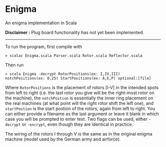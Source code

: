 # Enigma
An enigma implementation in Scala

__Disclaimer :__ Plug board functionality has not yet been implemented.

___
To run the program, first compile with
```
> scalac Enigma.scala Parser.scala Rotor.scala Reflector.scala
```

Then run 
```
> scala Enigma -decrypt RotorPositions(ex: I,IV,III) notchPositions(ex: 0,25) StartPositions(ex: A,E,P) optional:[file]
```

Where `RotorPositions` is the placement of rotors [I-V] in the intended spots from left to right (i.e. the last rotor you give will be the right-most rotor on the machine), the `notchPostion` is essentially the inner ring placement on the real machines (at what point will the right rotor shift the left one), and `startPostion` is the start postion of the rotors, again from left to right. You can either provide a filename as the last argument or leave it blank in which case you will be prompted to enter text. Two flags can be used, either `-decrypt` or `-encrypt`, even though they are identical in practice.


The wiring of the rotors I through V is the same as in the original enigma machine (model used by the German army and airforce).

